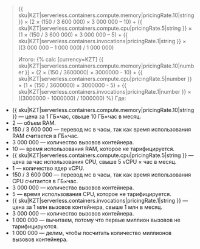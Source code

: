 > {{ sku|KZT|serverless.containers.compute.memory|pricingRate.10|string }} × (2 × (150 / 3&nbsp;600&nbsp;000) × 3&nbsp;000&nbsp;000 – 10) + {{ sku|KZT|serverless.containers.compute.cpu|pricingRate.5|string }} × (1 × (150 / 3&nbsp;600&nbsp;000) × 3&nbsp;000&nbsp;000 – 5) + {{ sku|KZT|serverless.containers.invocations|pricingRate.1|string }} × ((3&nbsp;000&nbsp;000 – 1&nbsp;000&nbsp;000) / 1&nbsp;000&nbsp;000)
>
> Итого: {% calc [currency=KZT] {{ sku|KZT|serverless.containers.compute.memory|pricingRate.10|number }} × (2 × (150 / 3600000) × 3000000 - 10) + {{ sku|KZT|serverless.containers.compute.cpu|pricingRate.5|number }} × (1 × (150 / 3600000) × 3000000 - 5) + {{ sku|KZT|serverless.containers.invocations|pricingRate.1|number }} × ((3000000 - 1000000) / 1000000) %}
Где:

* {{ sku|KZT|serverless.containers.compute.memory|pricingRate.10|string }} — цена за 1 ГБ×час, свыше 10 ГБ×час в месяц.
* 2 — объем RAM.
* 150 / 3 600 000 — перевод мс в часы, так как время использования RAM считается в ГБ×час.
* 3 000 000 — количество вызовов контейнера.
* 10 — время использования RAM, которое не тарифицируется.
* {{ sku|KZT|serverless.containers.compute.cpu|pricingRate.5|string }} — цена за час использования CPU, свыше 5 vCPU × час в месяц.
* 1 — количество ядер vCPU.
* 150 / 3 600 000 — перевод мс в часы, так как время использования CPU считается в ГБ×час.
* 3 000 000 — количество вызовов контейнера.
* 5 — время использования CPU, которое не тарифицируется.
* {{ sku|KZT|serverless.containers.invocations|pricingRate.1|string }} — цена за 1 млн вызовов контейнера, свыше 1 млн в месяц.
* 3 000 000 — количество вызовов контейнера.
* 1 000 000 — вычитаем, потому что первые миллион вызовов не тарифицируются.
* 1 000 000 — делим, чтобы посчитать количество миллионов вызовов контейнера.